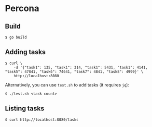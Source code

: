 # Percona

## Build

```
$ go build
```

## Adding tasks

```
$ curl \
    -d '{"task1": 135, "task1": 314, "task1": 5431, "task1": 4141, "task5": 47841, "task6": 74641, "task7": 4841, "task8": 4999}' \
    http://localhost:8080
```

Alternatively, you can use `test.sh` to add tasks (it requires `jq`):

```
$ ./test.sh <task count>
```

## Listing tasks

```
$ curl http://localhost:8080/tasks
```
